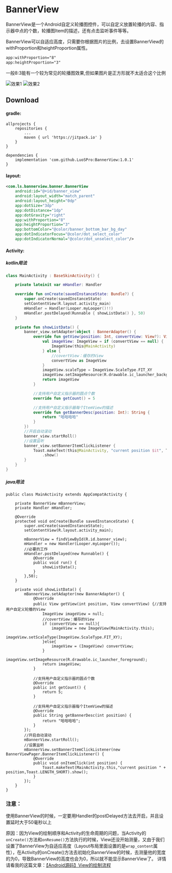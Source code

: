 # BannerView

BannerView是一个Android自定义轮播图控件，可以自定义放置轮播的内容、指示器中点的个数，轮播图Item的描述，还有点击监听事件等等。

BannerView可以自适应高度，只需要你根据图片的比例，去设置BannerView的withProportion和heightProportion属性。

```xml
app:withProportion="8"
app:heightProportion="3"
```

一般8:3能有一个较为常见的轮播图效果,但如果图片是正方形就不太适合这个比例

![效果1](https://user-images.githubusercontent.com/52788705/98061473-e74d8400-1e86-11eb-96f1-04099edb6970.gif)
![效果2](https://user-images.githubusercontent.com/52788705/98061451-def54900-1e86-11eb-8d9f-f19b61abd745.gif)

## Download

#### gradle:

```
allprojects {
	repositories {
		...
		maven { url 'https://jitpack.io' }
	}
}
```

```
dependencies {
	implementation 'com.github.LuoSPro:BannerView:1.0.1'
}
```

#### layout:

```xml
<com.ls.bannerview.banner.BannerView
    android:id="@+id/banner_view"
    android:layout_width="match_parent"
    android:layout_height="0dp"
    app:dotSize="3dp"
    app:dotDistance="1dp"
    app:dotGravity="right"
    app:withProportion="8"
    app:heightProportion="3"
    app:bottomColor="@color/banner_bottom_bar_bg_day"
    app:dotIndicatorFocus="@color/dot_select_color"
    app:dotIndicatorNormal="@color/dot_unselect_color"/>
```

#### Activity:
##### kotlin用法

```kotlin
class MainActivity : BaseSkinActivity() {

    private lateinit var mHandler: Handler

    override fun onCreate(savedInstanceState: Bundle?) {
        super.onCreate(savedInstanceState)
        setContentView(R.layout.activity_main)
        mHandler = Handler(Looper.myLooper()!!)
        mHandler.postDelayed(Runnable { showListData() }, 50)
    }

    private fun showListData() {
        banner_view.setAdapter(object : BannerAdapter() {
            override fun getView(position: Int, convertView: View?): View {//支持用户自定义轮播的View
                val imageView: ImageView = if (convertView == null) {
                    ImageView(this@MainActivity)
                } else {
                    //covertView：缓存的View
                    convertView as ImageView
                }
                imageView.scaleType = ImageView.ScaleType.FIT_XY
                imageView.setImageResource(R.drawable.ic_launcher_background)
                return imageView
            }

            //支持用户自定义指示器的圆点个数
            override fun getCount() = 5

            //支持用户自定义指示器每个ItemView的描述
            override fun getBannerDesc(position: Int): String {
                return "哈哈哈哈"
            }
        })
        //开启自动滚动
        banner_view.startRoll()
        //设置监听
        banner_view.setBannerItemClickListener {
            Toast.makeText(this@MainActivity, "current position $it", Toast.LENGTH_SHORT)
                .show()
        }
    }
}

```

##### java用法

```
public class MainActivity extends AppCompatActivity {

    private BannerView mBannerView;
    private Handler mHandler;

    @Override
    protected void onCreate(Bundle savedInstanceState) {
        super.onCreate(savedInstanceState);
        setContentView(R.layout.activity_main);

        mBannerView = findViewById(R.id.banner_view);
        mHandler = new Handler(Looper.myLooper());
        //必要的工作
        mHandler.postDelayed(new Runnable() {
            @Override
            public void run() {
                showListData();
            }
        },50);
    }

    private void showListData() {
        mBannerView.setAdapter(new BannerAdapter() {
            @Override
            public View getView(int position, View convertView) {//支持用户自定义轮播的View
                ImageView imageView = null;
                //covertView：缓存的View
                if (convertView == null){
                    imageView = new ImageView(MainActivity.this);
                    imageView.setScaleType(ImageView.ScaleType.FIT_XY);
                }else{
                    imageView = (ImageView) convertView;
                }
                imageView.setImageResource(R.drawable.ic_launcher_foreground);
                return imageView;
            }

            //支持用户自定义指示器的圆点个数
            @Override
            public int getCount() {
                return 5;
            }

            //支持用户自定义指示器每个ItemView的描述
            @Override
            public String getBannerDesc(int position) {
                return "哈哈哈哈";
            }
        });
        //开启自动滚动
        mBannerView.startRoll();
        //设置监听
        mBannerView.setBannerItemClickListener(new BannerViewPager.BannerItemClickListener() {
            @Override
            public void onItemClick(int position) {
                Toast.makeText(MainActivity.this,"current position " + position,Toast.LENGTH_SHORT).show();
            }
        });
    }
}

```
### 注意：
使用BannerView的时候，一定要用Handler的postDelayed方法去开启，并且设置延时大于50毫秒以上

原因：因为View的绘制顺序和Activity的生命周期的问题，当Activity的`onCreate()`方法和`onResume()`方法执行的时候，View还没开始测量，又由于我们设置了BannerView为自适应高度（Layout布局里面设置的是`wrap_content`属性），在Activity的onCreate()方法去初始化BannerView的时候，去测量他的宽度的为0，导致BannerView的高度也会为0，所以就不能显示BannerView了。
详情请看我的这篇文章：[【Android源码】View的绘制流程](https://www.jianshu.com/p/1feb9ca20667)
